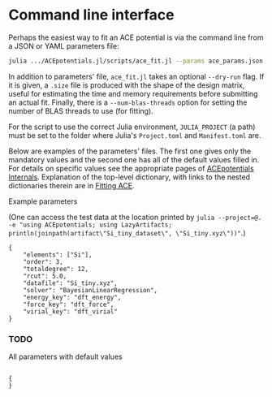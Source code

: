 # Command line interface

Perhaps the easiest way to fit an ACE potential is via the command line from a JSON or YAML parameters file: 

```bash
julia .../ACEpotentials.jl/scripts/ace_fit.jl --params ace_params.json
```

In addition to parameters' file, `ace_fit.jl` takes an optional `--dry-run` flag. If it is given, a `.size` file is produced with the shape of the design matrix, useful for estimating the time and memory requirements before submitting an actual fit. Finally, there is a `--num-blas-threads` option for setting the number of BLAS threads to use (for fitting). 

For the script to use the correct Julia environment, `JULIA_PROJECT` (a path) must be set to the folder where Julia's `Project.toml` and `Manifest.toml` are. 

Below are examples of the parameters' files. The first one gives only the mandatory values and the second one has all of the default values filled in. For details on specific values see the appropriate pages of [ACEpotentials Internals](./ACEpotentials/acepotentials_overview.md). Explanation of the top-level dictionary, with links to the nested dictionaries therein are in [Fitting ACE](./ACEpotentials/fit.md). 


Example parameters

(One can access the test data at the location printed by `julia --project=@. -e "using ACEpotentials; using LazyArtifacts; println(joinpath(artifact\"Si_tiny_dataset\", \"Si_tiny.xyz\"))"`.)

```
{
    "elements": ["Si"],
    "order": 3,
    "totaldegree": 12,
    "rcut": 5.0,
    "datafile": "Si_tiny.xyz",
    "solver": "BayesianLinearRegression",
    "energy_key": "dft_energy",
    "force_key": "dft_force",
    "virial_key": "dft_virial"
}
```

### TODO

All parameters with default values

```

{
}

```
